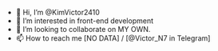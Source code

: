 - 👋 Hi, I’m @KimVictor2410
- 👀 I’m interested in front-end development
- 💞️ I’m looking to collaborate on MY OWN.
- 📫 How to reach me [NO DATA] / [@Victor_N7 in Telegram]

<!---
KimVictor2410/KimVictor2410 is a ✨ special ✨ repository because its `README.md` (this file) appears on your GitHub profile.
You can click the Preview link to take a look at your changes.
--->
